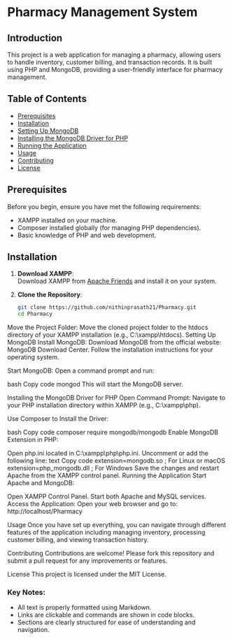 # Pharmacy Management System

## Introduction
This project is a web application for managing a pharmacy, allowing users to handle inventory, customer billing, and transaction records. It is built using PHP and MongoDB, providing a user-friendly interface for pharmacy management.

## Table of Contents
- [Prerequisites](#prerequisites)
- [Installation](#installation)
- [Setting Up MongoDB](#setting-up-mongodb)
- [Installing the MongoDB Driver for PHP](#installing-the-mongodb-driver-for-php)
- [Running the Application](#running-the-application)
- [Usage](#usage)
- [Contributing](#contributing)
- [License](#license)

## Prerequisites
Before you begin, ensure you have met the following requirements:
- XAMPP installed on your machine.
- Composer installed globally (for managing PHP dependencies).
- Basic knowledge of PHP and web development.

## Installation
1. **Download XAMPP**:  
   Download XAMPP from [Apache Friends](https://www.apachefriends.org/index.html) and install it on your system.

2. **Clone the Repository**:  
   ```bash
   git clone https://github.com/nithinprasath21/Pharmacy.git
   cd Pharmacy
Move the Project Folder:
Move the cloned project folder to the htdocs directory of your XAMPP installation (e.g., C:\xampp\htdocs).
Setting Up MongoDB
Install MongoDB:
Download MongoDB from the official website: MongoDB Download Center.
Follow the installation instructions for your operating system.

Start MongoDB:
Open a command prompt and run:

bash
Copy code
mongod
This will start the MongoDB server.

Installing the MongoDB Driver for PHP
Open Command Prompt:
Navigate to your PHP installation directory within XAMPP (e.g., C:\xampp\php).

Use Composer to Install the Driver:

bash
Copy code
composer require mongodb/mongodb
Enable MongoDB Extension in PHP:

Open php.ini located in C:\xampp\php\php.ini.
Uncomment or add the following line:
text
Copy code
extension=mongodb.so  ; For Linux or macOS
extension=php_mongodb.dll ; For Windows
Save the changes and restart Apache from the XAMPP control panel.
Running the Application
Start Apache and MongoDB:

Open XAMPP Control Panel.
Start both Apache and MySQL services.
Access the Application:
Open your web browser and go to:
http://localhost/Pharmacy

Usage
Once you have set up everything, you can navigate through different features of the application including managing inventory, processing customer billing, and viewing transaction history.

Contributing
Contributions are welcome! Please fork this repository and submit a pull request for any improvements or features.

License
This project is licensed under the MIT License.


### Key Notes:
- All text is properly formatted using Markdown.
- Links are clickable and commands are shown in code blocks.
- Sections are clearly structured for ease of understanding and navigation.
